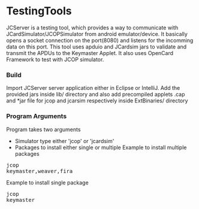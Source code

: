 # TestingTools
JCServer is a testing tool, which provides a way to communicate with 
JCardSimulator/JCOPSimulator from android emulator/device.
It basically opens a socket connection on the port(8080)
and listens for the incomming data on this port. This tool uses apduio and JCardsim jars
to validate and transmit the APDUs to the Keymaster Applet. It also uses OpenCard Framework
to test with JCOP simulator.

### Build
Import JCServer server application either in Eclipse or IntelliJ. Add the provided jars inside
lib/ directory and also add precompiled applets .cap and *jar file for jcop and 
jcarsim respectively inside ExtBinaries/ directory

### Program Arguments
Program takes two arguments 
- Simulator type either 'jcop' or 'jcardsim'
- Packages to install either single or multiple
Example to install multiple packages
<pre>
jcop
keymaster,weaver,fira
</pre>
Example to install single package
<pre>
jcop
keymaster
</pre>
